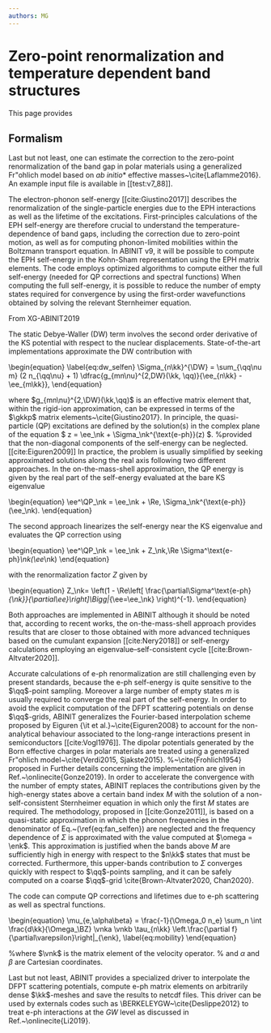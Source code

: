 ```yaml
---
authors: MG
---
```


# Zero-point renormalization and temperature dependent band structures

This page provides

## Formalism

Last but not least, one can estimate the correction to the zero-point renormalization 
of the band gap in polar materials using a generalized Fr\"ohlich model based on 
*ab initio** effective masses~\cite{Laflamme2016}.
An example input file is available in [[test:v7_88]].

The electron-phonon self-energy [[cite:Giustino2017]] describes the renormalization of the single-particle
energies due to the EPH interactions as well as the lifetime of the excitations.
First-principles calculations of the EPH self-energy are therefore crucial to understand the temperature-dependence
of band gaps, including the correction due to zero-point motion, as well as for computing phonon-limited mobilities
within the Boltzmann transport equation.
In ABINIT v9, it will be possible to compute the EPH self-energy in the Kohn-Sham representation using the EPH matrix elements.
The code employs optimized algorithms to compute either the full self-energy 
(needed for QP corrections and spectral functions)
When computing the full self-energy, it is possible to reduce the number of empty states required for convergence
by using the first-order wavefunctions obtained by solving the relevant Sternheimer equation.

From XG-ABINIT2019

The static Debye-Waller (DW) term involves the second order derivative of 
the KS potential with respect to the nuclear displacements.
State-of-the-art implementations approximate the DW contribution with

\begin{equation}
\label{eq:dw_selfen}
\Sigma_{n\kk}^{\DW} = \sum_{\qq\nu m} (2 n_{\qq\nu} + 1) \dfrac{g_{mn\nu}^{2,DW}(\kk, \qq)}{\ee_{n\kk} - \ee_{m\kk}},
\end{equation}

where $g_{mn\nu}^{2,\DW}(\kk,\qq)$ is an effective matrix element that, within the rigid-ion approximation, 
can be expressed in terms of the $\gkkp$ matrix elements~\cite{Giustino2017}. 
In principle, the quasi-particle (QP) excitations are defined by the solution(s) 
in the complex plane of the equation $ z = \ee_\nk + \Sigma_\nk^{\text{e-ph}}(z) $.
%provided that the non-diagonal components of the self-energy can be neglected. [[cite:Eiguren2009]]
In practice, the problem is usually simplified by seeking approximated solutions along the real axis following two different approaches. 
In the on-the-mass-shell approximation, the QP energy is given by the real part 
of the self-energy evaluated at the bare KS eigenvalue

\begin{equation}
\ee^\QP_\nk = \ee_\nk + \Re\, \Sigma_\nk^{\text{e-ph}}(\ee_\nk).
\end{equation}

The second approach linearizes the self-energy near the KS eigenvalue and evaluates the QP correction using

\begin{equation}
  \ee^\QP_\nk = \ee_\nk
      + Z_\nk\,\Re  \Sigma^\text{e-ph}_\nk(\ee_\nk)
\end{equation}

with the renormalization factor $Z$ given by

\begin{equation}
  Z_\nk= \left(1 - \Re\left[ \frac{\partial\Sigma^\text{e-ph}_{\nk}}{\partial\ee}\right]\Bigg|_{\ee=\ee_\nk} \right)^{-1}.
\end{equation}

Both approaches are implemented in ABINIT although it should be noted that, according to recent works, the on-the-mass-shell approach provides results that are closer to those obtained with more advanced techniques 
based on the cumulant expansion [[cite:Nery2018]] 
or self-energy calculations employing an eigenvalue–self-consistent cycle [[cite:Brown-Altvater2020]].

Accurate calculations of e-ph renormalization are still challenging even by present standards, 
because the e-ph self-energy is quite sensitive to the $\qq$-point sampling. 
Moreover a large number of empty states $m$ is usually required to converge the real part of the self-energy. 
In order to avoid the explicit computation of the DFPT scattering potentials on dense $\qq$-grids, 
ABINIT generalizes the Fourier-based interpolation scheme proposed by Eiguren {\it et al.}~\cite{Eiguren2008} 
to account for the non-analytical behaviour associated to the long-range interactions present in semiconductors [[cite:Vogl1976]]. 
The dipolar potentials generated by the Born effective charges in polar materials are treated 
using a generalized Fr\"ohlich model~\cite{Verdi2015, Sjakste2015}. %~\cite{Frohlich1954} proposed in
Further details concerning the implementation are given in Ref.~\onlinecite{Gonze2019}. 
In order to accelerate the convergence with the number of empty states, ABINIT replaces the contributions 
given by the high-energy states above a certain band index $M$ with the solution 
of a non-self-consistent Sternheimer equation in which only the first $M$ states are required. 
The methodology, proposed in [[cite:Gonze2011]], is based on a quasi-static approximation 
in which the phonon frequencies in the denominator of Eq.~(\ref{eq:fan_selfen}) are neglected and 
the frequency dependence of $\Sigma$ is approximated with the value computed at $\omega = \enk$. 
This approximation is justified when the bands above $M$ are sufficiently high in energy with respect 
to the $n\kk$ states that must be corrected.
Furthermore, this upper-bands contribution to $\Sigma$ converges quickly with respect 
to $\qq$-points sampling, and it can be safely computed on a coarse $\qq$-grid \cite{Brown-Altvater2020, Chan2020}.

The code can compute QP corrections and lifetimes due to e-ph scattering as well as spectral functions. 

\begin{equation}
\mu_{e,\alpha\beta} = \frac{-1}{\Omega_0 n_e}
\sum_n \int \frac{d\kk}{\Omega_\BZ} \vnka \vnkb \tau_{n\kk} \left.\frac{\partial f}{\partial\varepsilon}\right|_{\enk},
\label{eq:mobility}
\end{equation}

%where $\vnk$ is the matrix element of the velocity operator. % and $\alpha$ and $\beta$ are Cartesian coordinates.

Last but not least, ABINIT provides a specialized driver to interpolate the DFPT scattering potentials, 
compute e-ph matrix elements on arbitrarily dense $\kk$-meshes and save the results to netcdf files. 
This driver can be used by externals codes such as \BERKELEYGW~\cite{Deslippe2012} to treat e-ph interactions 
at the $GW$ level as discussed in Ref.~\onlinecite{Li2019}.
